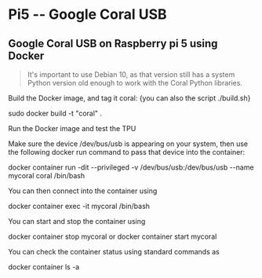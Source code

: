 # Pi5 -- Google Coral USB

## Google Coral USB on Raspberry pi 5 using Docker

> It's important to use Debian 10, as that version still has a system Python version old enough to work with the Coral Python libraries.

Build the Docker image, and tag it coral: {you can also the script ./build.sh}

  sudo docker build -t "coral" .

Run the Docker image and test the TPU

Make sure the device /dev/bus/usb is appearing on your system, then use the following docker run command to pass that device into the container:

  docker container run -dit --privileged -v /dev/bus/usb:/dev/bus/usb --name mycoral coral /bin/bash

You can then connect into the container using

  docker container exec -it mycoral /bin/bash

You can start and stop the container using

  docker container stop mycoral 
  or
  docker container start mycoral

You can check the container status using standard commands as

  docker container ls -a

